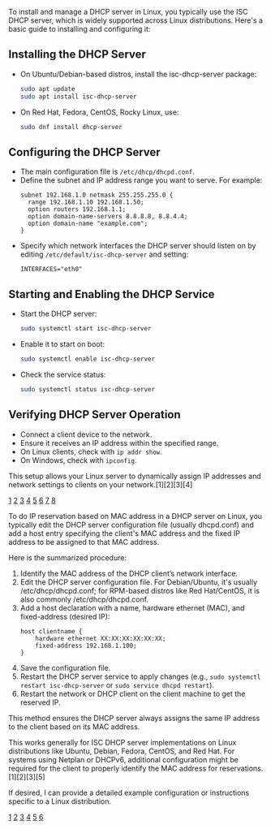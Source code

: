 To install and manage a DHCP server in Linux, you typically use the ISC DHCP server, which is widely supported across Linux
distributions. Here's a basic guide to installing and configuring it:

## Installing the DHCP Server

- On Ubuntu/Debian-based distros, install the isc-dhcp-server package:
  ```bash
  sudo apt update
  sudo apt install isc-dhcp-server
  ```
- On Red Hat, Fedora, CentOS, Rocky Linux, use:
  ```bash
  sudo dnf install dhcp-server
  ```

## Configuring the DHCP Server

- The main configuration file is `/etc/dhcp/dhcpd.conf`.
- Define the subnet and IP address range you want to serve. For example:
  ```
  subnet 192.168.1.0 netmask 255.255.255.0 {
    range 192.168.1.10 192.168.1.50;
    option routers 192.168.1.1;
    option domain-name-servers 8.8.8.8, 8.8.4.4;
    option domain-name "example.com";
  }
  ```
- Specify which network interfaces the DHCP server should listen on by editing `/etc/default/isc-dhcp-server` and setting:
  ```
  INTERFACES="eth0"
  ```

## Starting and Enabling the DHCP Service

- Start the DHCP server:
  ```bash
  sudo systemctl start isc-dhcp-server
  ```
- Enable it to start on boot:
  ```bash
  sudo systemctl enable isc-dhcp-server
  ```
- Check the service status:
  ```bash
  sudo systemctl status isc-dhcp-server
  ```

## Verifying DHCP Server Operation

- Connect a client device to the network.
- Ensure it receives an IP address within the specified range.
- On Linux clients, check with `ip addr show`.
- On Windows, check with `ipconfig`.

This setup allows your Linux server to dynamically assign IP addresses and network settings to clients on your
network.[1][2][3][4]

[1](https://www.zentyal.com/news/what-is-dhcp-how-to-configure-dhcp-server/)
[2](https://linuxconfig.org/what-is-dhcp-and-how-to-configure-dhcp-server-in-linux)
[3](https://www.baeldung.com/linux/install-configure-dhcp-server)
[4](https://ciq.com/blog/how-to-install-and-configure-a-dhcp-server-on-rocky-linux)
[5](https://docs.redhat.com/en/documentation/red_hat_enterprise_linux/7/html/networking_guide/sec-dhcp-configuring-server)
[6](https://netadminpro.pl/instalacja-serwera-dhcp-na-ubuntu-server/)
[7](https://documentation.ubuntu.com/server/how-to/networking/install-isc-dhcp-server/)
[8](https://www.youtube.com/watch?v=cweLHtl2s84)

To do IP reservation based on MAC address in a DHCP server on Linux, you typically edit the DHCP server configuration file
(usually dhcpd.conf) and add a host entry specifying the client's MAC address and the fixed IP address to be assigned to that
MAC address.

Here is the summarized procedure:

1. Identify the MAC address of the DHCP client’s network interface.
2. Edit the DHCP server configuration file. For Debian/Ubuntu, it's usually /etc/dhcp/dhcpd.conf; for RPM-based distros like
   Red Hat/CentOS, it is also commonly /etc/dhcp/dhcpd.conf.
3. Add a host declaration with a name, hardware ethernet (MAC), and fixed-address (desired IP):
   ```
   host clientname {
       hardware ethernet XX:XX:XX:XX:XX:XX;
       fixed-address 192.168.1.100;
   }
   ```
4. Save the configuration file.
5. Restart the DHCP server service to apply changes (e.g., `sudo systemctl restart isc-dhcp-server` or
   `sudo service dhcpd restart`).
6. Restart the network or DHCP client on the client machine to get the reserved IP.

This method ensures the DHCP server always assigns the same IP address to the client based on its MAC address.

This works generally for ISC DHCP server implementations on Linux distributions like Ubuntu, Debian, Fedora, CentOS, and Red
Hat. For systems using Netplan or DHCPv6, additional configuration might be required for the client to properly identify the
MAC address for reservations.[1][2][3][5]

If desired, I can provide a detailed example configuration or instructions specific to a Linux distribution.

[1](https://www.reddit.com/r/sysadmin/comments/17zld2y/iscdhcpserver6_dhcpreservation_with_macaddress/)
[2](https://servercomputing.blogspot.com/2012/02/reserve-ip-address-in-dhcp-server-linux.html)
[3](https://community.meraki.com/t5/Security-SD-WAN/DHCP-Reservations-not-working-for-Ubuntu/m-p/257390)
[4](https://www.reddit.com/r/OPNsenseFirewall/comments/17dt2b5/mac_based_dhcp_reservation_before_plugging_device/)
[5](<https://wiki.centos.org/TipsAndTricks(2f)EmulateFixedAddressByDHCP.html>)
[6](https://www.redhat.com/en/blog/static-dynamic-ip-2)
